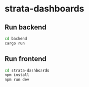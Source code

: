 # strata-dashboards

## Run backend
```bash
cd backend
cargo run
```


## Run frontend
```bash
cd strata-dashboards
npm install
npm run dev
```